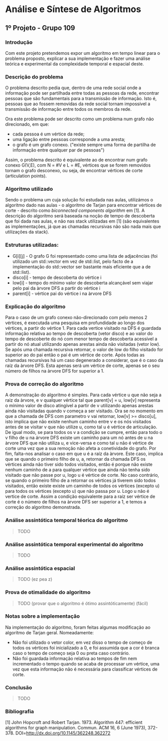 # Análise e Síntese de Algoritmos
## 1º Projeto - Grupo 109

### Introdução
Com este projeto pretendemos expor um algoritmo em tempo linear para o problema proposto, explicar a sua implementação e fazer uma análise teórica e experimental da complexidade temporal e espacial deste.

### Descrição do problema
O problema descrito pedia que, dentro de uma rede social onde a informação pode ser partilhada entre todas as pessoas da rede, encontrar pessoas que são fundamentais para a transmissão de informação. Isto é, pessoas que ao fossem removidas da rede social tornam impossível a transmissão de informação entre todos os membros da rede.

Ora este problema pode ser descrito como um problema num grafo não direcionado, em que:
 + cada pessoa é um vértice da rede;
 + uma ligação entre pessoas corresponde a uma aresta;
 + o grafo é um grafo conexo. ("existe sempre uma
forma de partilha de informação entre qualquer par de pessoas")

Assim, o problema descrito é equivalente ao de encontrar num grafo conexo G(V,E), com N = #V e L = #E, vértices que se forem removidos tornam o grafo desconexo, ou seja, de encontrar vértices de corte (articulation points).

### Algoritmo utilizado
Sendo o problema um cuja solução foi estudada nas aulas, utilizámos o algoritmo dado nas aulas - o algoritmo de Tarjan para encontrar vértices de corte - descrito como _biconnected components algorithm_ em [1]. A descrição do algoritmo será baseada na noção de tempo de descoberta que foi dada nas aulas, e não nas stack utilizadas em [1] (são equivalentes as implementações, já que as chamadas recursivas não são nada mais que utilizações da stack).

### Estruturas utilizadas:
+ G\[i]\[j] - O grafo G foi representado como uma lista de adjacências (foi utilizado um std::vector em vez de std::list, pelo facto de a implementação do std::vector ser bastante mais eficiente que a de std::list).
+ disco\[i] - tempo de descoberta do vértice i
+ low\[i] - tempo do mínimo valor de descoberta alcançável sem viajar pelo pai da àrvore DFS a partir do vértice i
+ parent\[i] - vértice pai do vértice i na àrvore DFS

### Explicação do algoritmo
 Para o caso de um grafo conexo não-direcionado com pelo menos 2 vértices, é executada uma pesquisa em profundidade ao longo dos vértices, a partir do vértice 1. Para cada vertice visitado na DFS é guardada informação relativa ao tempo de descoberta (vetor disco) e ao valor do tempo de descoberte do nó com menor tempo de descoberta acessível a partir do nó atual utilizando apenas arestas ainda não visitadas (vetor low). Se após uma chamada recursiva retornar, o valor de low do filho visitado for superior ao do pai então o pai é um vértice de corte.
Após todas as chamadas recursivas há um caso degenerado a considerar, que é o caso da raíz da àrvore DFS. Esta apenas será um vértice de corte, apenas se o seu número de filhos na àrvore DFS for superior a 1.

### Prova de correção do algoritmo
A demonstração do algoritmo é simples. Para cada vértice u que não seja a raiz da àrvore, e v qualquer vértice tal que parent[v] = u, low[v] representa o mínimo valor de disco atingível a partir de v utilizando apenas arestas ainda não visitadas quando v começa a ser visitado. Ora se no momento em que a chamada de DFS com parametro v vai retornar, low\[v] >= disco\[u], isto implica que não existe nenhum caminho entre v e os nós visitados antes de se visitar v que não utilize u, como tal u é vértice de articulação. De igual modo, se para todos os v a condição se cumpre, então para todo o v filho de u na árvore DFS existe um caminho para um nó antes de u na àrvore DFS que não utiliza u, e vice-versa e como tal u não é vértice de corte uma vez que a sua remoção não afeta a conetividade do grafo. Por fim, falta-nos analisar o caso em que u é a raíz da àrvore. Este caso, implica que se quando o primeiro filho de u, a, retornar da chamada DFS os vértices ainda não tiver sido todos visitados, então é porque não existe nenhum caminho de a para qualquer vértice que ainda não tenha sido visitado que não passe por u, logo u é vértice de corte. No caso contrário, se quando o primeiro filho de a retornar os vértices já tiverem sido todos visitados, então existe existe um caminho de todos os vértices (excepto u) para todos os vértices (excepto u) que não passa por u. Logo u não é vertice de corte. Assim a condição equivalente para a raíz ser vértice de corte é o número de filhos na àrvore DFS ser superior a 1, e temos a correção do algoritmo demonstrada.

### Análise assintótica temporal téorica do algoritmo
> TODO

### Análise assintótica temporal experimental do algoritmo
> TODO

### Análise assintótica espacial
> TODO (ez pea z)

### Prova de otimalidade do algoritmo
> TODO (provar que o algoritmo é ótimo assintóticamente) (fácil)

### Notas sobre a implementação
Na implementação do algoritmo, foram feitas algumas modificação ao algoritmo de Tarjan geral. Nomeadamente:
+ Não foi utilizado o vetor color, em vez disso o tempo de começo de todos os vértices foi inicializado a 0, e foi assumida que a cor é branca caso o tempo de começo seja 0 ou preta caso contrário.
+ Não foi guardada informação relativa ao tempos de fim nem incrementado o tempo quando se acaba de processar um vértice, uma vez que esta informação não é necessária para classificar vértices de corte.

### Conclusão
> TODO

### Bibliografia
[1] John Hopcroft and Robert Tarjan. 1973. Algorithm 447: efficient algorithms for graph manipulation. Commun. ACM 16, 6 (June 1973), 372-378. DOI=http://dx.doi.org/10.1145/362248.362272
